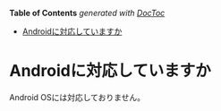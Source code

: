 <!-- START doctoc generated TOC please keep comment here to allow auto update -->
<!-- DON'T EDIT THIS SECTION, INSTEAD RE-RUN doctoc TO UPDATE -->
**Table of Contents**  *generated with [DocToc](https://github.com/thlorenz/doctoc)*

- [Androidに対応していますか](#android%E3%81%AB%E5%AF%BE%E5%BF%9C%E3%81%97%E3%81%A6%E3%81%84%E3%81%BE%E3%81%99%E3%81%8B)

<!-- END doctoc generated TOC please keep comment here to allow auto update -->

# Androidに対応していますか

Android OSには対応しておりません。